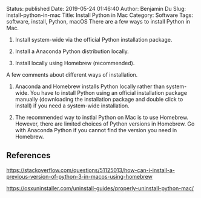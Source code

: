 Status: published
Date: 2019-05-24 01:46:40
Author: Benjamin Du
Slug: install-python-in-mac
Title: Install Python in Mac
Category: Software
Tags: software, install, Python, macOS
There are a few ways to install Python in Mac. 

1. Install system-wide via the official Python installation package.

2. Install a Anaconda Python distribution locally.

3. Install locally using Homebrew (recommended).

A few comments about different ways of installation.

1. Anaconda and Homebrew installs Python locally rather than system-wide.
  You have to install Python using an official installation package manually 
  (downloading the installation package and double click to install)
  if you need a system-wide installation.

2. The recommended way to instlal Python on Mac is to use Homebrew.
  However, 
  there are limited choices of Python versions in Homebrew.
  Go with Anaconda Python if you cannot find the version you need in Homebrew.

## References

https://stackoverflow.com/questions/51125013/how-can-i-install-a-previous-version-of-python-3-in-macos-using-homebrew

https://osxuninstaller.com/uninstall-guides/properly-uninstall-python-mac/
